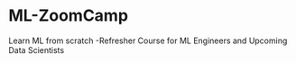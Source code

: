 # ML-ZoomCamp
Learn ML from scratch -Refresher Course for ML Engineers and Upcoming Data Scientists
